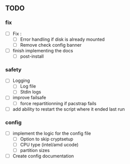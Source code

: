 ## TODO
### fix
- [ ] Fix :
    - [ ] Error handling if disk is already mounted
    - [ ] Remove check config banner

- [ ] finish implementing the docs
    - [ ] post-install

### safety
- [ ] Logging
    - [ ] Log file
    - [ ] Stdin logs

- [ ] improve failsafe
    - [ ] force repartitionning if pacstrap fails
- [ ] add ability to restart the script where it ended last run

### config
- [ ] implement the logic for the config file
    - [ ] Option to skip cryptsetup
    - [ ] CPU type (intel/amd ucode)
    - [ ] partition sizes

- [ ] Create config documentation
